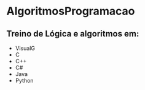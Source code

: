 # AlgoritmosProgramacao
## Treino de Lógica e algoritmos em:
* VisualG
* C
* C++
* C#
* Java
* Python
